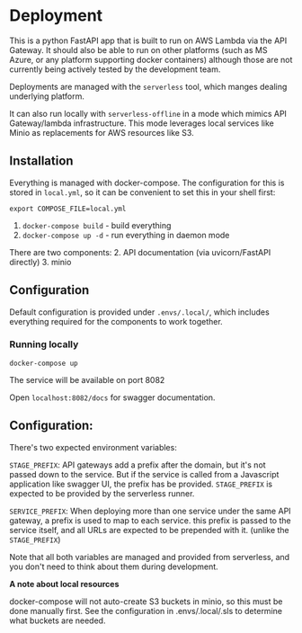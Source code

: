 # Deployment

This is a python FastAPI app that is built to run on AWS Lambda
via the API Gateway.
It should also be able to run on other platforms
(such as MS Azure, or any platform supporting docker containers)
although those are not currently being actively tested
by the development team. 

Deployments are managed with the `serverless` tool,
which manges dealing underlying platform.

It can also run locally with `serverless-offline`
in a mode which mimics API Gateway/lambda infrastructure.
This mode leverages local services
like Minio as replacements for AWS resources like S3.


## Installation

Everything is managed with docker-compose. The configuration for this is stored in
`local.yml`, so it can be convenient to set this in your shell first:
```
export COMPOSE_FILE=local.yml
```

1. `docker-compose build` - build everything
2. `docker-compose up -d` - run everything in daemon mode

There are two components:
2. API documentation (via uvicorn/FastAPI directly)
3. minio


## Configuration

Default configuration is provided under `.envs/.local/`, which includes
everything required for the components to work together.


### Running locally
```
docker-compose up
```

The service will be available on port 8082

Open `localhost:8082/docs` for swagger documentation.

## Configuration:

There's two expected environment variables:

`STAGE_PREFIX`: API gateways add a prefix after the domain, but it's not passed down to the service.
But if the service is called from a Javascript application like swagger UI, the prefix has be provided.
`STAGE_PREFIX` is expected to be provided by the serverless runner.


`SERVICE_PREFIX`: When deploying more than one service under the same API gateway, a prefix is used to
map to each service. this prefix is passed to the service itself, and all URLs are expected to be prepended
with it. (unlike the `STAGE_PREFIX`)

Note that all both variables are managed and provided from serverless, and you don't need to think about them
during development.


**A note about local resources**

docker-compose will not auto-create S3 buckets in minio,
so this must be done manually first.
See the configuration in .envs/.local/.sls
to determine what buckets are needed.
